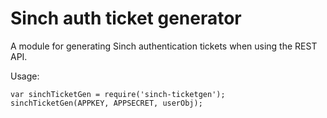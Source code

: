 # Sinch auth ticket generator #

A module for generating Sinch authentication tickets when using the REST API. 

Usage: 

	var sinchTicketGen = require('sinch-ticketgen');
	sinchTicketGen(APPKEY, APPSECRET, userObj);

